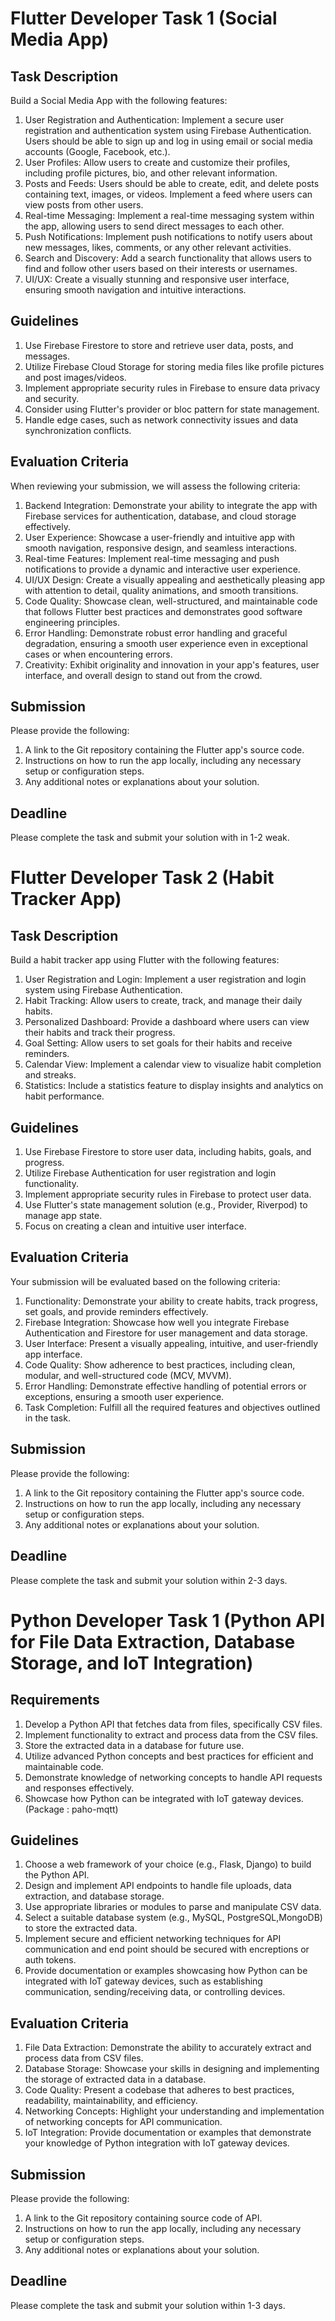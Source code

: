 # Flutter Developer Task 1 (Social Media App)

## Task Description

Build a Social Media App with the following features:

1. User Registration and Authentication: Implement a secure user registration and authentication system using Firebase Authentication. Users should be able to sign up and log in using email or social media accounts (Google, Facebook, etc.).
2. User Profiles: Allow users to create and customize their profiles, including profile pictures, bio, and other relevant information.
3. Posts and Feeds: Users should be able to create, edit, and delete posts containing text, images, or videos. Implement a feed where users can view posts from other users.
4. Real-time Messaging: Implement a real-time messaging system within the app, allowing users to send direct messages to each other.
5. Push Notifications: Implement push notifications to notify users about new messages, likes, comments, or any other relevant activities.
6. Search and Discovery: Add a search functionality that allows users to find and follow other users based on their interests or usernames.
7. UI/UX: Create a visually stunning and responsive user interface, ensuring smooth navigation and intuitive interactions.

## Guidelines

1. Use Firebase Firestore to store and retrieve user data, posts, and messages.
2. Utilize Firebase Cloud Storage for storing media files like profile pictures and post images/videos.
3. Implement appropriate security rules in Firebase to ensure data privacy and security.
4. Consider using Flutter's provider or bloc pattern for state management.
5. Handle edge cases, such as network connectivity issues and data synchronization conflicts.

## Evaluation Criteria

When reviewing your submission, we will assess the following criteria:

1. Backend Integration: Demonstrate your ability to integrate the app with Firebase services for authentication, database, and cloud storage effectively.
2. User Experience: Showcase a user-friendly and intuitive app with smooth navigation, responsive design, and seamless interactions.
3. Real-time Features: Implement real-time messaging and push notifications to provide a dynamic and interactive user experience.
4. UI/UX Design: Create a visually appealing and aesthetically pleasing app with attention to detail, quality animations, and smooth transitions.
5. Code Quality: Showcase clean, well-structured, and maintainable code that follows Flutter best practices and demonstrates good software engineering principles.
6. Error Handling: Demonstrate robust error handling and graceful degradation, ensuring a smooth user experience even in exceptional cases or when encountering errors.
7. Creativity: Exhibit originality and innovation in your app's features, user interface, and overall design to stand out from the crowd.


## Submission

Please provide the following:

1. A link to the Git repository containing the Flutter app's source code.
2. Instructions on how to run the app locally, including any necessary setup or configuration steps.
3. Any additional notes or explanations about your solution.

## Deadline

Please complete the task and submit your solution with in 1-2 weak.

# Flutter Developer Task 2 (Habit Tracker App)

## Task Description

Build a habit tracker app using Flutter with the following features:

1. User Registration and Login: Implement a user registration and login system using Firebase Authentication.
2. Habit Tracking: Allow users to create, track, and manage their daily habits.
3. Personalized Dashboard: Provide a dashboard where users can view their habits and track their progress.
4. Goal Setting: Allow users to set goals for their habits and receive reminders.
5. Calendar View: Implement a calendar view to visualize habit completion and streaks.
6. Statistics: Include a statistics feature to display insights and analytics on habit performance.

## Guidelines

1. Use Firebase Firestore to store user data, including habits, goals, and progress.
2. Utilize Firebase Authentication for user registration and login functionality.
3. Implement appropriate security rules in Firebase to protect user data.
4. Use Flutter's state management solution (e.g., Provider, Riverpod) to manage app state.
5. Focus on creating a clean and intuitive user interface.

## Evaluation Criteria

Your submission will be evaluated based on the following criteria:

1. Functionality: Demonstrate your ability to create habits, track progress, set goals, and provide reminders effectively.
2. Firebase Integration: Showcase how well you integrate Firebase Authentication and Firestore for user management and data storage.
3. User Interface: Present a visually appealing, intuitive, and user-friendly app interface.
4. Code Quality: Show adherence to best practices, including clean, modular, and well-structured code (MCV, MVVM).
5. Error Handling: Demonstrate effective handling of potential errors or exceptions, ensuring a smooth user experience.
6. Task Completion: Fulfill all the required features and objectives outlined in the task.


## Submission

Please provide the following:

1. A link to the Git repository containing the Flutter app's source code.
2. Instructions on how to run the app locally, including any necessary setup or configuration steps.
3. Any additional notes or explanations about your solution.

## Deadline

Please complete the task and submit your solution within 2-3 days.

# Python Developer Task 1 (Python API for File Data Extraction, Database Storage, and IoT Integration)

## Requirements
1. Develop a Python API that fetches data from files, specifically CSV files.
2. Implement functionality to extract and process data from the CSV files.
3. Store the extracted data in a database for future use.
4. Utilize advanced Python concepts and best practices for efficient and maintainable code.
5. Demonstrate knowledge of networking concepts to handle API requests and responses effectively.
6. Showcase how Python can be integrated with IoT gateway devices.  (Package : paho-mqtt)

## Guidelines
1. Choose a web framework of your choice (e.g., Flask, Django) to build the Python API.
2. Design and implement API endpoints to handle file uploads, data extraction, and database storage.
3. Use appropriate libraries or modules to parse and manipulate CSV data.
4. Select a suitable database system (e.g., MySQL, PostgreSQL,MongoDB) to store the extracted data.
5. Implement secure and efficient networking techniques for API communication and end point should be secured with encreptions or auth tokens.
6. Provide documentation or examples showcasing how Python can be integrated with IoT gateway devices, such as establishing communication, sending/receiving data, or controlling devices.

## Evaluation Criteria
1. File Data Extraction: Demonstrate the ability to accurately extract and process data from CSV files.
2. Database Storage: Showcase your skills in designing and implementing the storage of extracted data in a database.
3. Code Quality: Present a codebase that adheres to best practices, readability, maintainability, and efficiency.
4. Networking Concepts: Highlight your understanding and implementation of networking concepts for API communication.
5. IoT Integration: Provide documentation or examples that demonstrate your knowledge of Python integration with IoT gateway devices.

## Submission

Please provide the following:

1. A link to the Git repository containing source code of API.
2. Instructions on how to run the app locally, including any necessary setup or configuration steps.
3. Any additional notes or explanations about your solution.

## Deadline

Please complete the task and submit your solution within 1-3 days.
